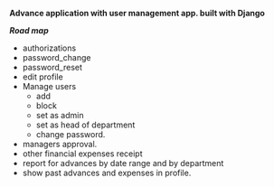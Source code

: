 ****Advance application with user management app. built with Django****


***Road map***
- authorizations
- password_change
- password_reset
- edit profile
- Manage users
    - add
    - block
    - set as admin
    - set as head of department
    - change password.
- managers approval.
- other financial expenses receipt
- report for advances by date range and by department
- show past advances and expenses in profile.